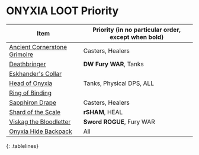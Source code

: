 <style>
.tablelines table, .tablelines td, .tablelines th {
        border: 1px solid black;
        }
</style>

# ONYXIA LOOT Priority

| Item                         | Priority (in no particular order, except when bold) | 
|------------------------------|-----------------------------------------------------| 
| [Ancient Cornerstone Grimoire](https://classic.wowhead.com/item=17067/ancient-cornerstone-grimoire) | Casters, Healers                                    | 
| [Deathbringer](https://classic.wowhead.com/item=17078/sapphiron-drape)                 | **DW Fury WAR**, Tanks                                  | 
| [Eskhander's Collar](https://classic.wowhead.com/item=18205/eskhandars-collar)           |                                        | 
| [Head of Onyxia](https://classic.wowhead.com/item=18423/head-of-onyxia)               | Tanks, Physical DPS, ALL                            | 
| [Ring of Binding](https://classic.wowhead.com/item=18813/ring-of-binding)              |                                               | 
| [Sapphiron Drape](https://classic.wowhead.com/item=17078/sapphiron-drape)              | Casters, Healers                                    | 
| [Shard of the Scale](https://classic.wowhead.com/item=17064/shard-of-the-scale)           | **rSHAM**, HEAL                                             | 
| [Viskag the Bloodletter](https://classic.wowhead.com/item=17075/viskag-the-bloodletter)       | **Sword ROGUE**, Fury WAR                               | 
| [Onyxia Hide Backpack](https://classic.wowhead.com/item=17966/onyxia-hide-backpack)         | All                                                 | 
{: .tablelines}

